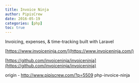 ```yaml
---
title: Invoice Ninja
author: PipisCrew
date: 2016-05-19
categories: [php]
toc: true
---
```


Invoicing, expenses, & time-tracking built with Laravel

[https://www.invoiceninja.com/](https://www.invoiceninja.com/)

[https://github.com/invoiceninja/invoiceninja](https://github.com/invoiceninja/invoiceninja)

origin - http://www.pipiscrew.com/?p=5509 php-invoice-ninja